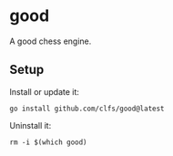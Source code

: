 # good
A good chess engine.

## Setup
Install or update it:
```text
go install github.com/clfs/good@latest
```

Uninstall it:
```text
rm -i $(which good)
```